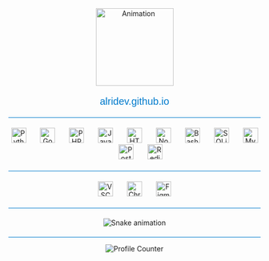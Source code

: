 <div align="center" style="margin-bottom: 20px;">
  <img height="155" src="https://i.imgur.com/LW1Dyo3.gif" alt="Animation" />
</div>

<div align="center" style="margin-bottom: 20px;">
  <a href="https://alridev.io" style="font-family: Arial, sans-serif; font-size: 20px; color: #007acc; text-decoration: none;">alridev.github.io</a>
</div>

<hr style="border: 0; height: 1px; background: #007acc; margin-bottom: 20px;" />

<div align="center">
  <img src="https://cdn.jsdelivr.net/gh/devicons/devicon/icons/python/python-original.svg" height="30" alt="Python" />
  <img width="20" />
  <img src="https://cdn.simpleicons.org/go/00ADD8" height="30" alt="Go" />
  <img width="20" />
  <img src="https://cdn.jsdelivr.net/gh/devicons/devicon/icons/php/php-original.svg" height="30" alt="PHP" />
  <img width="20" />
  <img src="https://cdn.simpleicons.org/javascript/F7DF1E" height="30" alt="JavaScript" />
  <img width="20" />
  <img src="https://cdn.jsdelivr.net/gh/devicons/devicon/icons/html5/html5-original.svg" height="30" alt="HTML5" />
  <img width="20" />
  <img src="https://cdn.jsdelivr.net/gh/devicons/devicon/icons/nodejs/nodejs-original.svg" height="30" alt="Node.js" />
  <img width="20" />
  <img src="https://cdn.jsdelivr.net/gh/devicons/devicon/icons/bash/bash-original.svg" height="30" alt="Bash" />
  <img width="20" />
  <img src="https://cdn.jsdelivr.net/gh/devicons/devicon/icons/sqlite/sqlite-original.svg" height="30" alt="SQLite" />
  <img width="20" />
  <img src="https://cdn.jsdelivr.net/gh/devicons/devicon/icons/mysql/mysql-original.svg" height="30" alt="MySQL" />
  <img width="20" />
  <img src="https://cdn.jsdelivr.net/gh/devicons/devicon/icons/postgresql/postgresql-original.svg" height="30" alt="PostgreSQL" />
  <img width="20" />
  <img src="https://cdn.jsdelivr.net/gh/devicons/devicon/icons/redis/redis-original.svg" height="30" alt="Redis" />
</div>

<hr style="border: 0; height: 1px; background: #007acc; margin-top: 20px; margin-bottom: 20px;" />

<div align="center">
  <img src="https://cdn.jsdelivr.net/gh/devicons/devicon/icons/vscode/vscode-original.svg" height="30" alt="VSCode" />
  <img width="20" />
  <img src="https://cdn.jsdelivr.net/gh/devicons/devicon/icons/chrome/chrome-original.svg" height="30" alt="Chrome" />
  <img width="20" />
  <img src="https://cdn.jsdelivr.net/gh/devicons/devicon/icons/figma/figma-original.svg" height="30" alt="Figma" />
</div>

<hr style="border: 0; height: 1px; background: #007acc; margin-top: 20px; margin-bottom: 20px;" />

<div align="center">
  <img src="https://raw.githubusercontent.com/alridev/alridev/output/snake.svg" alt="Snake animation" />
</div>

<hr style="border: 0; height: 1px; background: #007acc; margin-top: 20px;" />

<div align="center">
  <img src="https://profile-counter.glitch.me/alridev/count.svg?" alt="Profile Counter" />
</div>
